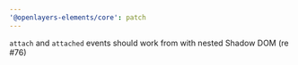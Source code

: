 ```yaml
---
'@openlayers-elements/core': patch
---
```


`attach` and `attached` events should work from with nested Shadow DOM (re #76)
